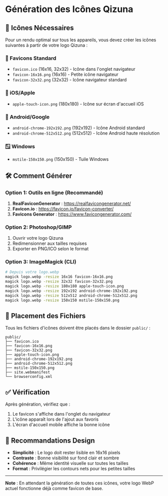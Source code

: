 # Génération des Icônes Qizuna

## 🎨 Icônes Nécessaires

Pour un rendu optimal sur tous les appareils, vous devez créer les icônes suivantes à partir de votre logo Qizuna :

### 📱 Favicons Standard
- `favicon.ico` (16x16, 32x32) - Icône dans l'onglet navigateur
- `favicon-16x16.png` (16x16) - Petite icône navigateur
- `favicon-32x32.png` (32x32) - Icône navigateur standard

### 🍎 iOS/Apple
- `apple-touch-icon.png` (180x180) - Icône sur écran d'accueil iOS

### 🤖 Android/Google
- `android-chrome-192x192.png` (192x192) - Icône Android standard
- `android-chrome-512x512.png` (512x512) - Icône Android haute résolution

### 🪟 Windows
- `mstile-150x150.png` (150x150) - Tuile Windows

## 🛠️ Comment Générer

### Option 1: Outils en ligne (Recommandé)
1. **RealFaviconGenerator** : https://realfavicongenerator.net/
2. **Favicon.io** : https://favicon.io/favicon-converter/
3. **Favicons Generator** : https://www.favicongenerator.com/

### Option 2: Photoshop/GIMP
1. Ouvrir votre logo Qizuna
2. Redimensionner aux tailles requises
3. Exporter en PNG/ICO selon le format

### Option 3: ImageMagick (CLI)
```bash
# Depuis votre logo.webp
magick logo.webp -resize 16x16 favicon-16x16.png
magick logo.webp -resize 32x32 favicon-32x32.png
magick logo.webp -resize 180x180 apple-touch-icon.png
magick logo.webp -resize 192x192 android-chrome-192x192.png
magick logo.webp -resize 512x512 android-chrome-512x512.png
magick logo.webp -resize 150x150 mstile-150x150.png
```

## 📂 Placement des Fichiers

Tous les fichiers d'icônes doivent être placés dans le dossier `public/` :

```
public/
├── favicon.ico
├── favicon-16x16.png
├── favicon-32x32.png
├── apple-touch-icon.png
├── android-chrome-192x192.png
├── android-chrome-512x512.png
├── mstile-150x150.png
├── site.webmanifest
└── browserconfig.xml
```

## ✅ Vérification

Après génération, vérifiez que :
1. Le favicon s'affiche dans l'onglet du navigateur
2. L'icône apparaît lors de l'ajout aux favoris
3. L'écran d'accueil mobile affiche la bonne icône

## 🎯 Recommandations Design

- **Simplicité** : Le logo doit rester lisible en 16x16 pixels
- **Contraste** : Bonne visibilité sur fond clair et sombre
- **Cohérence** : Même identité visuelle sur toutes les tailles
- **Format** : Privilégier les contours nets pour les petites tailles

---

**Note** : En attendant la génération de toutes ces icônes, votre logo WebP actuel fonctionne déjà comme favicon de base.